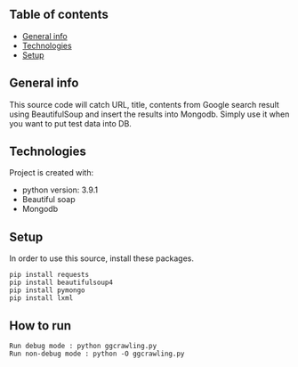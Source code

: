 ## Table of contents
* [General info](#general-info)
* [Technologies](#technologies)
* [Setup](#setup)

## General info
This source code will catch URL, title, contents 
from Google search result using BeautifulSoup 
and insert the results into Mongodb. 
Simply use it when you want to put test data into DB.

## Technologies
Project is created with:
* python version: 3.9.1
* Beautiful soap
* Mongodb
	
## Setup
In order to use this source, install these packages.
```
pip install requests
pip install beautifulsoup4
pip install pymongo
pip install lxml
```

## How to run
```
Run debug mode : python ggcrawling.py
Run non-debug mode : python -O ggcrawling.py
```
